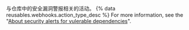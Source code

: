 与仓库中的安全漏洞警报相关的活动。 {% data reusables.webhooks.action_type_desc %} For more information, see the "[About security alerts for vulerable dependencies](/github/managing-security-vulnerabilities/about-security-alerts-for-vulnerable-dependencies)".
